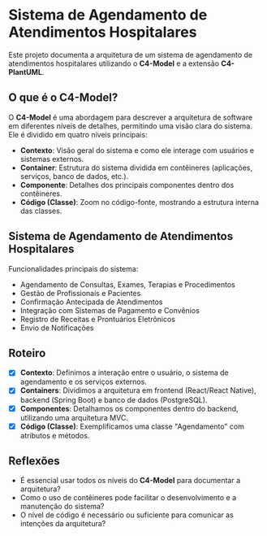 # Sistema de Agendamento de Atendimentos Hospitalares

Este projeto documenta a arquitetura de um sistema de agendamento de atendimentos hospitalares utilizando o **C4-Model** e a extensão **C4-PlantUML**.

## O que é o C4-Model?

O **C4-Model** é uma abordagem para descrever a arquitetura de software em diferentes níveis de detalhes, permitindo uma visão clara do sistema. Ele é dividido em quatro níveis principais:

- **Contexto**: Visão geral do sistema e como ele interage com usuários e sistemas externos.
- **Container**: Estrutura do sistema dividida em contêineres (aplicações, serviços, banco de dados, etc.).
- **Componente**: Detalhes dos principais componentes dentro dos contêineres.
- **Código (Classe)**: Zoom no código-fonte, mostrando a estrutura interna das classes.

## Sistema de Agendamento de Atendimentos Hospitalares

Funcionalidades principais do sistema:

- Agendamento de Consultas, Exames, Terapias e Procedimentos
- Gestão de Profissionais e Pacientes
- Confirmação Antecipada de Atendimentos
- Integração com Sistemas de Pagamento e Convênios
- Registro de Receitas e Prontuários Eletrônicos
- Envio de Notificações

## Roteiro

- [x] **Contexto**: Definimos a interação entre o usuário, o sistema de agendamento e os serviços externos.
- [x] **Containers**: Dividimos a arquitetura em frontend (React/React Native), backend (Spring Boot) e banco de dados (PostgreSQL).
- [x] **Componentes**: Detalhamos os componentes dentro do backend, utilizando uma arquitetura MVC.
- [x] **Código (Classe)**: Exemplificamos uma classe "Agendamento" com atributos e métodos.

## Reflexões

- É essencial usar todos os níveis do **C4-Model** para documentar a arquitetura?
- Como o uso de contêineres pode facilitar o desenvolvimento e a manutenção do sistema?
- O nível de código é necessário ou suficiente para comunicar as intenções da arquitetura?

